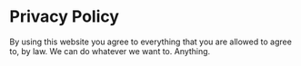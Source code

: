 # Privacy Policy

By using this website you agree to everything that you are allowed to agree to, by law.
We can do whatever we want to.
Anything.
